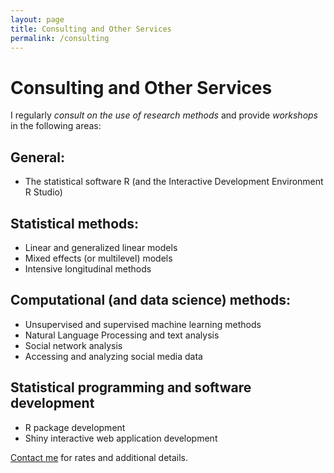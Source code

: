 ```yaml
---
layout: page
title: Consulting and Other Services
permalink: /consulting
---
```


# Consulting and Other Services

I regularly _consult on the use of research methods_ and provide _workshops_ in the following areas:

## General: 

- The statistical software R (and the Interactive Development Environment R Studio)

## Statistical methods: 

- Linear and generalized linear models
- Mixed effects (or multilevel) models
- Intensive longitudinal methods

## Computational (and data science) methods:

- Unsupervised and supervised machine learning methods
- Natural Language Processing and text analysis
- Social network analysis 
- Accessing and analyzing social media data

## Statistical programming and software development

- R package development
- Shiny interactive web application development

[Contact me](mailto:jmrosenberg@utk.edu) for rates and additional details.


